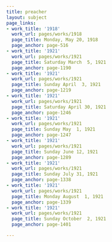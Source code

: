```yaml
---
title: preacher
layout: subject
page_links:
- work_title: '1918'
  work_url: pages/works/1918
  page_title: Monday, May 20, 1918
  page_anchor: page-516
- work_title: '1921'
  work_url: pages/works/1921
  page_title: Saturday March  5, 1921
  page_anchor: page-1190
- work_title: '1921'
  work_url: pages/works/1921
  page_title: Sunday April  3, 1921
  page_anchor: page-1219
- work_title: '1921'
  work_url: pages/works/1921
  page_title: Saturday April 30, 1921
  page_anchor: page-1246
- work_title: '1921'
  work_url: pages/works/1921
  page_title: Sunday May  1, 1921
  page_anchor: page-1247
- work_title: '1921'
  work_url: pages/works/1921
  page_title: Sunday June 12, 1921
  page_anchor: page-1289
- work_title: '1921'
  work_url: pages/works/1921
  page_title: Sunday July 31, 1921
  page_anchor: page-1338
- work_title: '1921'
  work_url: pages/works/1921
  page_title: Monday August  1, 1921
  page_anchor: page-1339
- work_title: '1921'
  work_url: pages/works/1921
  page_title: Sunday October  2, 1921
  page_anchor: page-1401

---
```

